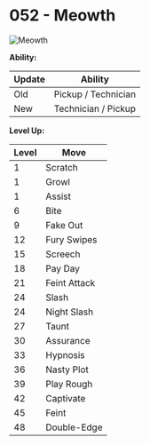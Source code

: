 # 052 - Meowth
![][052]

**Ability:**

Update | Ability
---    | ---
Old    | Pickup / Technician
New    | Technician / Pickup

**Level Up:**

Level | Move
---   | ---
  1   | Scratch
  1   | Growl
  1   | Assist
  6   | Bite
  9   | Fake Out
 12   | Fury Swipes
 15   | Screech
 18   | Pay Day
 21   | Feint Attack
 24   | Slash
 24   | Night Slash
 27   | Taunt
 30   | Assurance
 33   | Hypnosis
 36   | Nasty Plot
 39   | Play Rough
 42   | Captivate
 45   | Feint
 48   | Double-Edge



[052]: https://raw.githubusercontent.com/PokeAPI/sprites/master/sprites/pokemon/52.png "Meowth"
